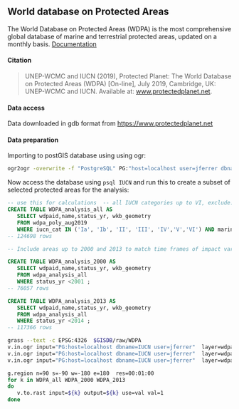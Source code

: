 ## World database on Protected Areas

The World Database on Protected Areas (WDPA) is the most comprehensive global database of marine and terrestrial protected areas, updated on a monthly basis.
[Documentation](http://pp-import-production.s3.amazonaws.com/WDPA_Manual_1_5.pdf)

#### Citation

> UNEP-WCMC and IUCN (2019), Protected Planet: The World Database on Protected Areas (WDPA) [On-line], July 2019, Cambridge, UK: UNEP-WCMC and IUCN. Available at: www.protectedplanet.net.

#### Data access

Data downloaded in gdb format from https://www.protectedplanet.net

#### Data preparation

Importing to postGIS database using using ogr:

```sh
ogr2ogr -overwrite -f "PostgreSQL" PG:"host=localhost user=jferrer dbname=IUCN" $GISDATA/areasprotegidas/WDPA/WDPA_Aug2019_Public/WDPA_Aug2019_Public.gdb
```

Now access the database using `psql IUCN` and run this to create a subset of selected protected areas for the analysis:

```sql
-- use this for calculations  -- all IUCN categories up to VI, exclude: status "Proposed", "Not Reported" and status_yr  0
CREATE TABLE WDPA_analysis_all AS
   SELECT wdpaid,name,status_yr, wkb_geometry
   FROM wdpa_poly_aug2019
   WHERE iucn_cat IN ('Ia', 'Ib', 'II', 'III', 'IV','V','VI') AND marine IN ('0','1','2') AND desig_type IN ('National','Regional','International') AND status IN ('Adopted', 'Designated', 'Established', 'Inscribed') AND status_yr > 0;
-- 124698 rows

-- Include areas up to 2000 and 2013 to match time frames of impact variables

CREATE TABLE WDPA_analysis_2000 AS
   SELECT wdpaid,name,status_yr, wkb_geometry
   FROM wdpa_analysis_all
   WHERE status_yr <2001 ;
-- 76057 rows

CREATE TABLE WDPA_analysis_2013 AS
   SELECT wdpaid,name,status_yr, wkb_geometry
   FROM wdpa_analysis_all
   WHERE status_yr <2014 ;
-- 117366 rows


```


```sh
grass --text -c EPSG:4326  $GISDB/raw/WDPA
v.in.ogr input="PG:host=localhost dbname=IUCN user=jferrer"  layer=wdpa_analysis_all output=WDPA_all
v.in.ogr input="PG:host=localhost dbname=IUCN user=jferrer"  layer=wdpa_analysis_2000 output=WDPA_2000
v.in.ogr input="PG:host=localhost dbname=IUCN user=jferrer"  layer=wdpa_analysis_2013 output=WDPA_2013

g.region n=90 s=-90 w=-180 e=180  res=00:01:00
for k in WDPA_all WDPA_2000 WDPA_2013
do
   v.to.rast input=${k} output=${k} use=val val=1
done
```
